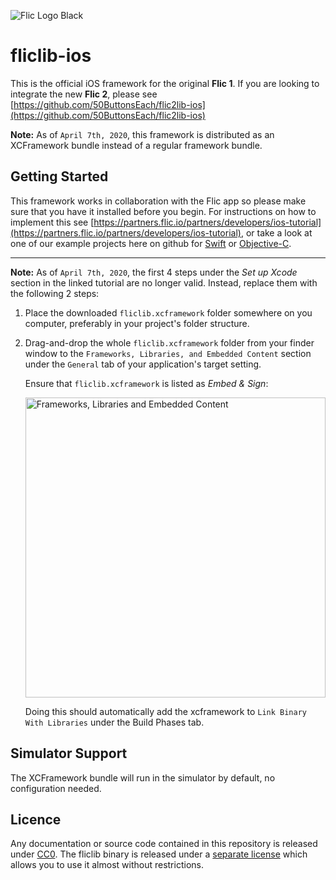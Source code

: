 ![Flic Logo Black](https://user-images.githubusercontent.com/2717016/70526105-1bbaa200-1b49-11ea-9aa0-49e7959300c3.png)

# fliclib-ios

This is the official iOS framework for the original **Flic 1**. If you are looking to integrate the new **Flic 2**, please see [https://github.com/50ButtonsEach/flic2lib-ios](https://github.com/50ButtonsEach/flic2lib-ios)

**Note:** As of `April 7th, 2020`, this framework is distributed as an XCFramework bundle instead of a regular framework bundle.

## Getting Started

This framework works in collaboration with the Flic app so please make sure that you have it installed before you begin. For instructions on how to implement this see [https://partners.flic.io/partners/developers/ios-tutorial](https://partners.flic.io/partners/developers/ios-tutorial), or take a look at one of our example projects here on github for [Swift](https://github.com/50ButtonsEach/ios-boilerplate-swift) or [Objective-C](https://github.com/50ButtonsEach/ios-boilerplate-objc).

***

**Note:** As of `April 7th, 2020`, the first 4 steps under the *Set up Xcode* section in the linked tutorial are no longer valid. Instead, replace them with the following 2 steps:

1. Place the downloaded `fliclib.xcframework` folder somewhere on you computer, preferably in your project's folder structure.

2. Drag-and-drop the whole `fliclib.xcframework` folder from your finder window to the `Frameworks, Libraries, and Embedded Content` section under
the `General` tab of your application's target setting. 
	
	Ensure that `fliclib.xcframework` is listed as *Embed & Sign*:
	
	<img width="480" alt="Frameworks, Libraries and Embedded Content" src="https://user-images.githubusercontent.com/2717016/78569793-682a9b80-7824-11ea-98f9-ca0ee03ae0f3.png">
	
	Doing this should automatically add the xcframework to `Link Binary With Libraries` under the Build Phases tab.

## Simulator Support

The XCFramework bundle will run in the simulator by default, no configuration needed.

## Licence

Any documentation or source code contained in this repository is released under [CC0](LICENCE%20(for%20the%20documentation%20and%20source%20code).txt). The fliclib binary is released under a [separate license](LICENCE%20(for%20the%20fliclib%20binary).txt) which allows you to use it almost without restrictions.
